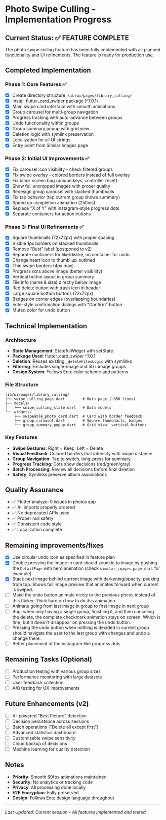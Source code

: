 # Photo Swipe Culling - Implementation Progress

## Current Status: ✅ FEATURE COMPLETE

The photo swipe culling feature has been fully implemented with all planned functionality and UI refinements. The feature is ready for production use.

## Completed Implementation

### Phase 1: Core Features ✅

- [x] Create directory structure: `lib/ui/pages/library_culling/`
- [x] Install flutter_card_swiper package (^7.0.1)
- [x] Main swipe card interface with smooth animations
- [x] Group carousel for multi-group navigation
- [x] Progress tracking with auto-advance between groups
- [x] Undo functionality within groups
- [x] Group summary popup with grid view
- [x] Deletion logic with symlink preservation
- [x] Localization for all UI strings
- [x] Entry point from Similar Images page

### Phase 2: Initial UI Improvements ✅

- [x] Fix carousel icon visibility - check filtered groups
- [x] Fix swipe overlay - colored borders instead of full overlay
- [x] Fix black screen bug (unique keys, controller reset)
- [x] Show full uncropped images with proper quality
- [x] Redesign group carousel with stacked thumbnails
- [x] Fix tap behavior (tap current group shows summary)
- [x] Speed up completion animation (250ms)
- [x] Replace "X of Y" with Instagram-style progress dots
- [x] Separate containers for action buttons

### Phase 3: Final UI Refinements ✅

- [x] Square thumbnails (72x72px) with proper spacing
- [x] Visible 1px borders on stacked thumbnails
- [x] Remove "Best" label (postponed to v2)
- [x] Separate containers for like/dislike, no container for undo
- [x] Change heart icon to thumb_up_outlined
- [x] Thin swipe borders (4px max)
- [x] Progress dots above image (better visibility)
- [x] Vertical button layout in group summary
- [x] File info (name & size) directly below image
- [x] Red delete button with trash icon in header
- [x] Large square bottom buttons (72x72px)
- [x] Badges on corner edges (overlapping boundaries)
- [x] Ente-style confirmation dialogs with "Confirm" button
- [x] Muted color for undo button

## Technical Implementation

### Architecture

- **State Management**: StatefulWidget with setState
- **Package Used**: flutter_card_swiper ^7.0.1
- **Deletion**: Reuses existing `_deleteFilesLogic` with symlinks
- **Filtering**: Excludes single-image and 50+ image groups
- **Design System**: Follows Ente color scheme and patterns

### File Structure

```
lib/ui/pages/library_culling/
├── swipe_culling_page.dart        # Main page (~850 lines)
├── models/
│   └── swipe_culling_state.dart   # Data models
└── widgets/
    ├── swipeable_photo_card.dart  # Card with border feedback
    ├── group_carousel.dart        # Square thumbnails, badges
    └── group_summary_popup.dart   # Grid view, vertical buttons
```

### Key Features

- **Swipe Gestures**: Right = Keep, Left = Delete
- **Visual Feedback**: Colored borders that intensify with swipe distance
- **Group Navigation**: Tap to switch, long-press for summary
- **Progress Tracking**: Dots show decisions (red/green/gray)
- **Batch Processing**: Review all decisions before final deletion
- **Safety**: Symlinks preserve album associations

## Quality Assurance

- ✅ Flutter analyze: 0 issues in photos app
- ✅ All imports properly ordered
- ✅ No deprecated APIs used
- ✅ Proper null safety
- ✅ Consistent code style
- ✅ Localization complete

## Remaining improvements/fixes

- [x] Use circular undo icon as specified in feature plan
- [x] Double pressing the image in card should zoom in to image by pushing the `DetailPage` with hero animation (check `similar_images_page.dart` for example).
- [x] Stack next image behind current image with darkening/opacity, peeking from top. Shows full image preview that animates forward when current is swiped.
- [ ] Make the undo button animate nicely to the previous photo, instead of this flicker. Think hard on how to do this animation.
- [ ] Animate going from last image in group to first image in next group
- [ ] Bug: when only having a single group, finishing it, and then canceling the delete, the complete checkmark animation stays on screen. Which is fine, but it doesn't disappear on pressing the undo button.
- [ ] Pressing the undo button when nothing is decided in current group should navigate the user to the last group with changes and undo a change there.
- [ ] Better placement of the instagram-like progress dots

## Remaining Tasks (Optional)

- [ ] Production testing with various group sizes
- [ ] Performance monitoring with large datasets
- [ ] User feedback collection
- [ ] A/B testing for UX improvements

## Future Enhancements (v2)

- [ ] AI-powered "Best Picture" detection
- [ ] Decision persistence across sessions
- [ ] Batch operations ("Delete all except first")
- [ ] Advanced statistics dashboard
- [ ] Customizable swipe sensitivity
- [ ] Cloud backup of decisions
- [ ] Machine learning for quality detection

## Notes

- **Priority**: Smooth 60fps animations maintained
- **Security**: No analytics or tracking code
- **Privacy**: All processing done locally
- **E2E Encryption**: Fully preserved
- **Design**: Follows Ente design language throughout

---

_Last Updated: Current session - All features implemented and tested_

